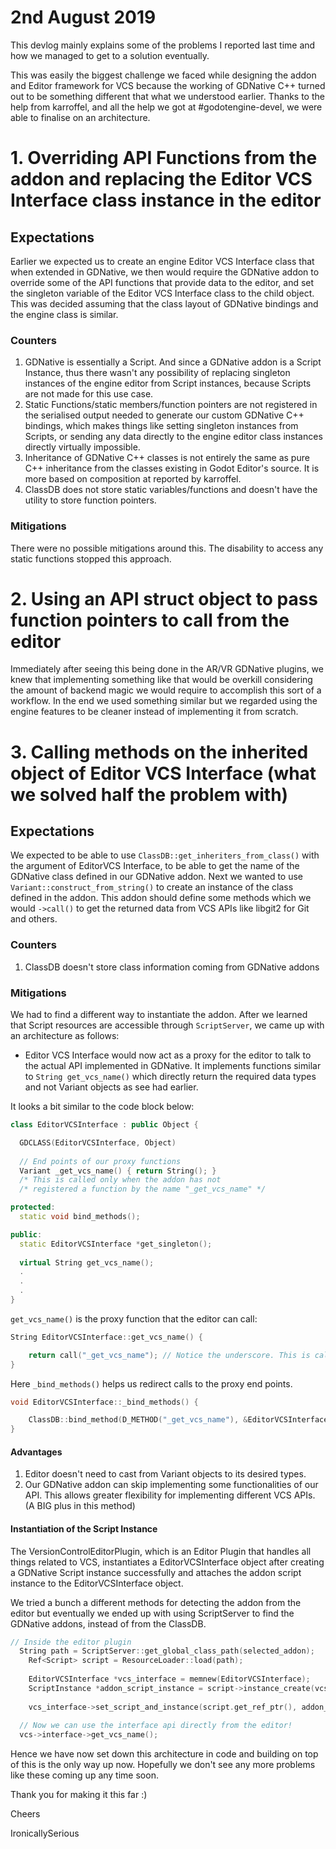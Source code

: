 # 2nd August 2019

This devlog mainly explains some of the problems I reported last time and how we managed to get to a solution eventually.

This was easily the biggest challenge we faced while designing the addon and Editor framework for VCS because the working of GDNative C++ turned out to be something different that what we understood earlier. Thanks to the help from karroffel, and all the help we got at #godotengine-devel, we were able to finalise on an architecture.

# 1. Overriding API Functions from the addon and replacing the Editor VCS Interface class instance in the editor
## Expectations
Earlier we expected us to create an engine Editor VCS Interface class that when extended in GDNative, we then would require the GDNative addon to  override some of the API functions that provide data to the editor, and set the singleton variable of the Editor VCS Interface class to the child object. This was decided assuming that the class layout of GDNative bindings and the engine class is similar.

### Counters
1. GDNative is essentially a Script. And since a GDNative addon is a Script Instance, thus there wasn't any possibility of replacing singleton instances of the engine editor from Script instances, because Scripts are not made for this use case.
2. Static Functions/static members/function pointers are not registered in the serialised output needed to generate our custom GDNative C++ bindings, which makes things like setting singleton instances from Scripts, or sending any data directly to the engine editor class instances directly virtually impossible.
3. Inheritance of GDNative C++ classes is not entirely the same as pure C++ inheritance from the classes existing in Godot Editor's source. It is more based on composition at reported by karroffel.
4. ClassDB does not store static variables/functions and doesn't have the utility to store function pointers.

### Mitigations
There were no possible mitigations around this. The disability to access any static functions stopped this approach.

# 2. Using an API struct object to pass function pointers to call from the editor
Immediately after seeing this being done in the AR/VR GDNative plugins, we knew that implementing something like that would be overkill considering the amount of backend magic we would require to accomplish this sort of a workflow. In the end we used something similar but we regarded using the engine features to be cleaner instead of implementing it from scratch.

# 3. Calling methods on the inherited object of Editor VCS Interface (what we solved half the problem with)
## Expectations
We expected to be able to use `ClassDB::get_inheriters_from_class()` with the argument of EditorVCS Interface, to be able to get the name of the GDNative class defined in our GDNative addon. Next we wanted to use `Variant::construct_from_string()` to create an instance of the class defined in the addon. This addon should define some methods which we would `->call()` to get the returned data from VCS APIs like libgit2 for Git and others.

### Counters
1. ClassDB doesn't store class information coming from GDNative addons

### Mitigations
We had to find a different way to instantiate the addon. After we learned that Script resources are accessible through `ScriptServer`, we came up with an architecture as follows:

* Editor VCS Interface would now act as a proxy for the editor to talk to the actual API implemented in GDNative. It implements functions similar to `String get_vcs_name()` which directly return the required data types and not Variant objects as see had earlier.

It looks a bit similar to the code block below:
```cpp
class EditorVCSInterface : public Object {

  GDCLASS(EditorVCSInterface, Object)
  
  // End points of our proxy functions
  Variant _get_vcs_name() { return String(); }
  /* This is called only when the addon has not  
  /* registered a function by the name "_get_vcs_name" */

protected:
  static void bind_methods();

public:
  static EditorVCSInterface *get_singleton();
  
  virtual String get_vcs_name();
  .
  .
  .
}
```
`get_vcs_name()` is the proxy function that the editor can call:
```cpp
String EditorVCSInterface::get_vcs_name() {

	return call("_get_vcs_name"); // Notice the underscore. This is calling the proxy end-point, which should be defined in the addon, but it defaults to our default implementation if the function is not available in the addon.
}
```
Here `_bind_methods()` helps us redirect calls to the proxy end points.
```cpp
void EditorVCSInterface::_bind_methods() {

	ClassDB::bind_method(D_METHOD("_get_vcs_name"), &EditorVCSInterface::_get_vcs_name);
}
```

#### Advantages
1. Editor doesn't need to cast from Variant objects to its desired types.
2. Our GDNative addon can skip implementing some functionalities of our API. This allows greater flexibility for implementing different VCS APIs. (A BIG plus in this method)

#### Instantiation of the Script Instance
The VersionControlEditorPlugin, which is an Editor Plugin that handles all things related to VCS, instantiates a EditorVCSInterface object after creating a GDNative Script instance successfully and attaches the addon script instance to the EditorVCSInterface object.

We tried a bunch a different methods for detecting the addon from the editor but eventually we ended up with using ScriptServer to find the GDNative addons, instead of from the ClassDB.
```cpp
// Inside the editor plugin
  String path = ScriptServer::get_global_class_path(selected_addon);
	Ref<Script> script = ResourceLoader::load(path);
	
	EditorVCSInterface *vcs_interface = memnew(EditorVCSInterface);
	ScriptInstance *addon_script_instance = script->instance_create(vcs_interface);
	
	vcs_interface->set_script_and_instance(script.get_ref_ptr(), addon_script_instance);
  
  // Now we can use the interface api directly from the editor!
  vcs->interface->get_vcs_name();
```

Hence we have now set down this architecture in code and building on top of this is the only way up now. Hopefully we don't see any more problems like these coming up any time soon.

Thank you for making it this far :)

Cheers

IronicallySerious
